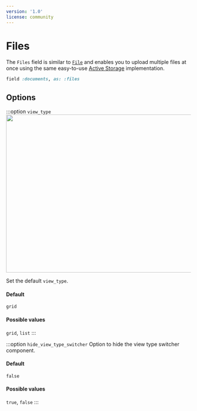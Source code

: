 ```yaml
---
version: '1.0'
license: community
---
```


# Files

<!-- @include: ./../common/files_gem_common.md-->

The `Files` field is similar to [`File`](./file) and enables you to upload multiple files at once using the same easy-to-use [Active Storage](https://edgeguides.rubyonrails.org/active_storage_overview.html) implementation.

```ruby
field :documents, as: :files
```

## Options
<!-- @include: ./../common/file_options_common.md-->

<!-- @include: ./../common/file_other_common.md-->

:::option `view_type`
<Image src="/assets/img/files_view_types.gif" width="1734" height="431" alt="" />

Set the default `view_type`.

#### Default

`grid`

#### Possible values

`grid`, `list`
:::

:::option `hide_view_type_switcher`
Option to hide the view type switcher component.

#### Default

`false`

#### Possible values

`true`, `false`
:::
